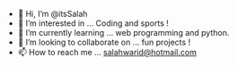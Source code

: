 - 👋 Hi, I’m @itsSalah
- 👀 I’m interested in ... Coding and sports !
- 🌱 I’m currently learning ... web programming and python.
- 💞️ I’m looking to collaborate on ... fun projects !
- 📫 How to reach me ... salahwarid@hotmail.com

<!---
itsSalah/itsSalah is a ✨ special ✨ repository because its `README.md` (this file) appears on your GitHub profile.
You can click the Preview link to take a look at your changes.
--->
